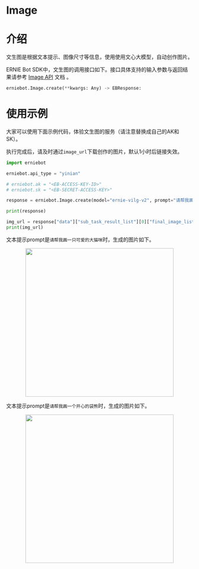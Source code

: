 # Image

# 介绍

文生图是根据文本提示、图像尺寸等信息，使用使用文心大模型，自动创作图片。

ERNIE Bot SDK中，文生图的调用接口如下。接口具体支持的输入参数与返回结果请参考 [Image API](../api_reference/image.md) 文档 。

``` {.py .copy}
erniebot.Image.create(**kwargs: Any) -> EBResponse:
```

# 使用示例

大家可以使用下面示例代码，体验文生图的服务（请注意替换成自己的AK和SK）。

执行完成后，请及时通过`image_url`下载创作的图片，默认1小时后链接失效。

``` {.py .copy}
import erniebot

erniebot.api_type = "yinian"

# erniebot.ak = "<EB-ACCESS-KEY-ID>"
# erniebot.sk = "<EB-SECRET-ACCESS-KEY>"

response = erniebot.Image.create(model="ernie-vilg-v2", prompt="请帮我画一只可爱的大猫咪", width=512, height=512, version="v2", image_num=1)

print(response)

img_url = response["data"]["sub_task_result_list"][0]["final_image_list"][0]["img_url"]
print(img_url)
```

文本提示prompt是`请帮我画一只可爱的大猫咪`时，生成的图片如下。

<div align="center">
<img src="https://user-images.githubusercontent.com/52520497/263970054-abf68cb8-3ad3-48cb-942f-1fc3075d5452.png"  width = "400" />  
</div>

文本提示prompt是`请帮我画一个开心的袋熊`时，生成的图片如下。

<div align="center">
<img src="https://user-images.githubusercontent.com/52520497/263970013-53eef22c-5ad0-4d60-835b-5f7b699fb3ef.png"  width = "400" />  
</div>
